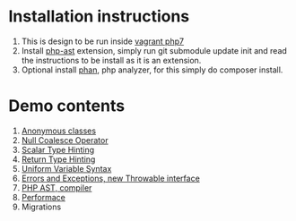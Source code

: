 # Installation instructions

1. This is design to be run inside [vagrant php7](https://github.com/rlerdorf/php7dev)
2. Install [php-ast](https://github.com/nikic/php-ast) extension, simply run git submodule update init and read the instructions to be install as it is an extension.
3. Optional install [phan](https://github.com/etsy/phan), php analyzer, for this simply do composer install.

# Demo contents

1. [Anonymous classes](/index.php)
2. [Null Coalesce Operator](/index.php)
3. [Scalar Type Hinting](/types.php)
4. [Return Type Hinting](/returns.php)
5. [Uniform Variable Syntax](/uvs.php)
6. [Errors and Exceptions, new Throwable interface](/errors.php)
7. [PHP AST, compiler](/compiler.php)
8. [Performace](/performace.php)
9. Migrations
